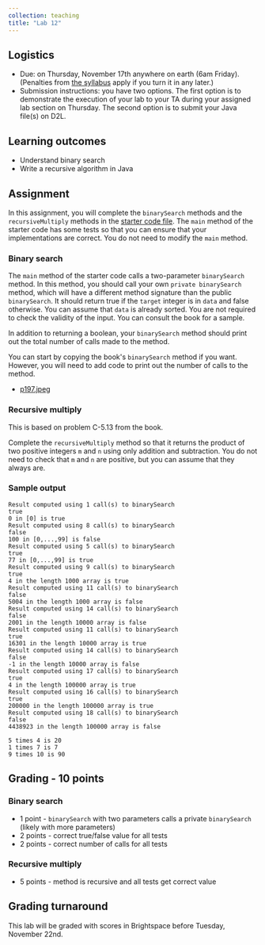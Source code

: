 ```yaml
---
collection: teaching
title: "Lab 12"
---
```


## Logistics
* Due: on Thursday, November 17th anywhere on earth (6am Friday). (Penalties from [the
	syllabus](https://lgw2.github.io/teaching/csci132-fall-2022/syllabus/)
	apply if you turn it in any later.)
* Submission instructions: you have two options. The first option is to
	demonstrate the execution of your lab to your TA during your assigned lab
	section on Thursday.
	The second option is to submit your Java file(s) on D2L.

## Learning outcomes
* Understand binary search
* Write a recursive algorithm in Java

## Assignment

In this assignment, you will complete the `binarySearch` methods and the
`recursiveMultiply` methods in the [starter code file](https://lgw2.github.io/teaching/csci132-fall-2022/labs/RecursiveAlgs.java). The `main` method of the starter
code has some tests so that you can ensure that your implementations are
correct. You do not need to modify the `main` method.

### Binary search

The `main` method of the starter code calls a two-parameter `binarySearch`
method. In this method, you should call your own `private binarySearch` method,
which will have a different method signature than the public `binarySearch`. It
should return true if the `target` integer is in `data` and false otherwise.
You can assume that `data` is already sorted. You are not required to check the
validity of the input. You can consult the book for a sample.

In addition to returning a boolean, your `binarySearch` method should print out
the total number of calls made to the method.

You can start by copying the book's `binarySearch` method if you want. However, you will need to add
code to print out the number of calls to the method.
* [p197.jpeg](https://lgw2.github.io/teaching/csci132-fall-2022/labs/p197.jpeg)

### Recursive multiply

This is based on problem C-5.13 from the book.

Complete the `recursiveMultiply` method so that it returns the product of two
positive integers `m` and `n` using only addition and subtraction. You do not
need to check that `m` and `n` are positive, but you can assume that they
always are.

### Sample output
```
Result computed using 1 call(s) to binarySearch
true
0 in [0] is true
Result computed using 8 call(s) to binarySearch
false
100 in [0,...,99] is false
Result computed using 5 call(s) to binarySearch
true
77 in [0,...,99] is true
Result computed using 9 call(s) to binarySearch
true
4 in the length 1000 array is true
Result computed using 11 call(s) to binarySearch
false
5004 in the length 1000 array is false
Result computed using 14 call(s) to binarySearch
false
2001 in the length 10000 array is false
Result computed using 11 call(s) to binarySearch
true
16301 in the length 10000 array is true
Result computed using 14 call(s) to binarySearch
false
-1 in the length 10000 array is false
Result computed using 17 call(s) to binarySearch
true
4 in the length 100000 array is true
Result computed using 16 call(s) to binarySearch
true
200000 in the length 100000 array is true
Result computed using 18 call(s) to binarySearch
false
4438923 in the length 100000 array is false

5 times 4 is 20
1 times 7 is 7
9 times 10 is 90
```

## Grading - 10 points
### Binary search
* 1 point - `binarySearch` with two parameters calls a private `binarySearch`
	(likely with more parameters)
* 2 points - correct true/false value for all tests
* 2 points - correct number of calls for all tests

### Recursive multiply
* 5 points - method is recursive and all tests get correct value

## Grading turnaround
This lab will be graded with scores in Brightspace before Tuesday, November
22nd.
